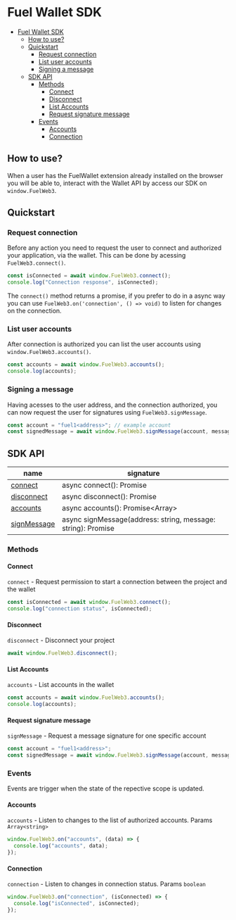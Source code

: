 # Fuel Wallet SDK

- [Fuel Wallet SDK](#fuel-wallet-sdk)
  - [How to use?](#how-to-use)
  - [Quickstart](#quickstart)
    - [Request connection](#request-connection)
    - [List user accounts](#list-user-accounts)
    - [Signing a message](#signing-a-message)
  - [SDK API](#sdk-api)
    - [Methods](#methods)
      - [Connect](#connect)
      - [Disconnect](#disconnect)
      - [List Accounts](#list-accounts)
      - [Request signature message](#request-signature-message)
    - [Events](#events)
      - [Accounts](#accounts)
      - [Connection](#connection)

## How to use?

When a user has the FuelWallet extension already installed on the browser you will be able to,
interact with the Wallet API by access our SDK on `window.FuelWeb3`.

## Quickstart

### Request connection

Before any action you need to request the user to connect and authorized your application, via the wallet.
This can be done by acessing `FuelWeb3.connect()`.

```ts
const isConnected = await window.FuelWeb3.connect();
console.log("Connection response", isConnected);
```

The `connect()` method returns a promise, if you prefer to do in a async way you can use `FuelWeb3.on('connection', () => void)` to
listen for changes on the connection.

### List user accounts

After connection is authorized you can list the user accounts using `window.FuelWeb3.accounts()`.

```ts
const accounts = await window.FuelWeb3.accounts();
console.log(accounts);
```

### Signing a message

Having acesses to the user address, and the connection authorized, you can now request the user for signatures using `FuelWeb3.signMessage`.

```ts
const account = "fuel1<address>"; // example account
const signedMessage = await window.FuelWeb3.signMessage(account, message);
```

## SDK API

| name                                      | signature                                                            |
| ----------------------------------------- | -------------------------------------------------------------------- |
| [connect](#connect)                       | async connect(): Promise<boolean>                                    |
| [disconnect](#disconnect)                 | async disconnect(): Promise<boolean>                                 |
| [accounts](#list-user-accounts)           | async accounts(): Promise<Array<string>>                             |
| [signMessage](#request-signature-message) | async signMessage(address: string, message: string): Promise<string> |

### Methods

#### Connect

`connect` - Request permission to start a connection between the project and the wallet

```ts
const isConnected = await window.FuelWeb3.connect();
console.log("connection status", isConnected);
```

#### Disconnect

`disconnect` - Disconnect your project

```ts
await window.FuelWeb3.disconnect();
```

#### List Accounts

`accounts` - List accounts in the wallet

```ts
const accounts = await window.FuelWeb3.accounts();
console.log(accounts);
```

#### Request signature message

`signMessage` - Request a message signature for one specific account

```ts
const account = "fuel1<address>";
const signedMessage = await window.FuelWeb3.signMessage(account, message);
```

### Events

Events are trigger when the state of the repective scope is updated.

#### Accounts

`accounts` - Listen to changes to the list of authorized accounts. Params `Array<string>`

```ts
window.FuelWeb3.on("accounts", (data) => {
  console.log("accounts", data);
});
```

#### Connection

`connection` - Listen to changes in connection status. Params `boolean`

```ts
window.FuelWeb3.on("connection", (isConnected) => {
  console.log("isConnected", isConnected);
});
```
